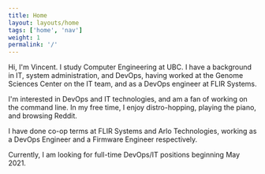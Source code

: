 ```yaml
---
title: Home
layout: layouts/home
tags: ['home', 'nav']
weight: 1
permalink: '/'
---
```


Hi, I'm Vincent. I study Computer Engineering at UBC. I have a background in IT, system administration, and DevOps, having worked at the Genome Sciences Center on the IT team, and as a DevOps engineer at FLIR Systems.

I'm interested in DevOps and IT technologies, and am a fan of working on the command line. In my free time, I enjoy distro-hopping, playing the piano, and browsing Reddit. 

I have done co-op terms at FLIR Systems and Arlo Technologies, working as a DevOps Engineer and a Firmware Engineer respectively. 

Currently, I am looking for full-time DevOps/IT positions beginning May 2021.

<!-- You can add unique content here with Markdown (`./content/index.md`), or you can customize the chained homepage layout (`./_includes/layouts/home.11ty.js`). -->
